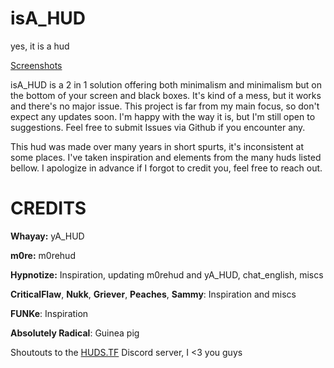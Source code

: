 # isA_HUD
yes, it is a hud

[Screenshots](https://github.com/tacogamma/isA_HUD/blob/screenshots/showcase.md)

isA_HUD is a 2 in 1 solution offering both minimalism and minimalism but on the bottom of your screen and black boxes.
It's kind of a mess, but it works and there's no major issue. This project is far from my main focus, so don't expect any updates soon. I'm happy with the way it is, but I'm still open to suggestions. Feel free to submit Issues via Github if you encounter any.

This hud was made over many years in short spurts, it's inconsistent at some places. I've taken inspiration and elements from the many huds listed bellow. I apologize in advance if I forgot to credit you, feel free to reach out.

<a>CREDITS</a>
====

**Whayay:** yA_HUD

**m0re:** m0rehud

**Hypnotize:** Inspiration, updating m0rehud and yA_HUD, chat_english, miscs

**CriticalFlaw**, **Nukk**, **Griever**, **Peaches**, **Sammy**: Inspiration and miscs

**FUNKe**: Inspiration

**Absolutely Radical**: Guinea pig

Shoutouts to the [HUDS.TF](https://huds.tf) Discord server, I <3 you guys

